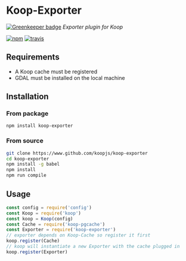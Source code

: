 # Koop-Exporter

[![Greenkeeper badge](https://badges.greenkeeper.io/koopjs/koop-exporter.svg)](https://greenkeeper.io/)
*Exporter plugin for Koop*

[![npm][npm-img]][npm-url]
[![travis][travis-image]][travis-url]

## Requirements
- A Koop cache must be registered
- GDAL must be installed on the local machine

## Installation
### From package
`npm install koop-exporter`

### From source
```bash
git clone https://www.github.com/koopjs/koop-exporter
cd koop-exporter
npm install -g babel
npm install
npm run compile
```

## Usage
```javascript
const config = require('config')
const Koop = require('koop')
const koop = Koop(config)
const Cache = require('koop-pgcache')
const Exporter = require('koop-exporter')
// exporter depends on Koop-Cache so register it first
koop.register(Cache)
// koop will instantiate a new Exporter with the cache plugged in
koop.register(Exporter)
```

[npm-img]: https://img.shields.io/npm/v/koop-exporter.svg?style=flat-square
[npm-url]: https://www.npmjs.com/package/koop-exporter
[travis-image]: https://img.shields.io/travis/koopjs/koop-exporter.svg?style=flat-square
[travis-url]: https://travis-ci.org/koopjs/koop-exporter
